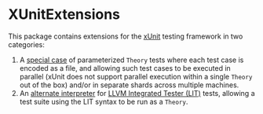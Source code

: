 # XUnitExtensions

This package contains extensions for the [xUnit](https://xunit.net/) testing framework in two categories:

1. A [special case](FileTheoryAttribute.cs) of parameterized `Theory` tests where each test case is encoded as a file, 
   and allowing such test cases to be executed in parallel (xUnit does not support parallel
   execution within a single `Theory` out of the box) and/or in separate shards across multiple machines.
2. An [alternate interpreter](Lit/LitTestCase.cs) for [LLVM Integrated Tester (LIT)](https://llvm.org/docs/CommandGuide/lit.html) tests, allowing
   a test suite using the LIT syntax to be run as a `Theory`.